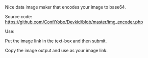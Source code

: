 Nice data image maker that encodes your image to base64.


Source code: https://github.com/ConfiYobo/Devkid/blob/master/img_encoder.php

Use:

Put the image link in the text-box and then submit.

Copy the image output and use as your image link.
